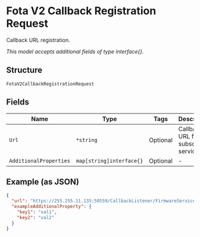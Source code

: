 
# Fota V2 Callback Registration Request

Callback URL registration.

*This model accepts additional fields of type interface{}.*

## Structure

`FotaV2CallbackRegistrationRequest`

## Fields

| Name | Type | Tags | Description |
|  --- | --- | --- | --- |
| `Url` | `*string` | Optional | Callback URL for an subscribed service. |
| `AdditionalProperties` | `map[string]interface{}` | Optional | - |

## Example (as JSON)

```json
{
  "url": "https://255.255.11.135:50559/CallbackListener/FirmwareServiceMessages.asmx",
  "exampleAdditionalProperty": {
    "key1": "val1",
    "key2": "val2"
  }
}
```

